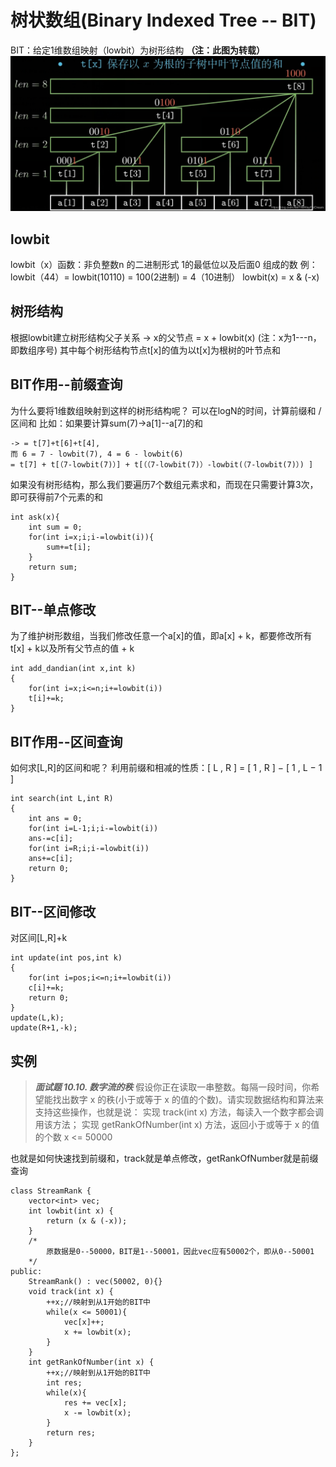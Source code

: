 # 树状数组(Binary Indexed Tree -- BIT)

BIT：给定1维数组映射（lowbit）为树形结构
**（注：此图为转载）**
![1730981732408](/assets/img/blog/other/树状数组.png)
## lowbit
lowbit（x）函数：非负整数n 的二进制形式 1的最低位以及后面0 组成的数
例：lowbit（44）= lowbit(10110) = 100(2进制) = 4（10进制）
lowbit(x) = x & (-x)
## 树形结构
根据lowbit建立树形结构父子关系 -> x的父节点 = x + lowbit(x) (注：x为1---n，即数组序号)
其中每个树形结构节点t[x]的值为以t[x]为根树的叶节点和
## BIT作用--前缀查询
为什么要将1维数组映射到这样的树形结构呢？
可以在logN的时间，计算前缀和 / 区间和
比如：如果要计算sum(7)->a[1]--a[7]的和
```
-> = t[7]+t[6]+t[4], 
而 6 = 7 - lowbit(7), 4 = 6 - lowbit(6) 
= t[7] + t[（7-lowbit(7)）] + t[（（7-lowbit(7)）-lowbit(（7-lowbit(7)）) ]
```
如果没有树形结构，那么我们要遍历7个数组元素求和，而现在只需要计算3次，即可获得前7个元素的和
```
int ask(x){
	int sum = 0;
	for(int i=x;i;i-=lowbit(i)){
		sum+=t[i];
	}
	return sum;
}
```
## BIT--单点修改
为了维护树形数组，当我们修改任意一个a[x]的值，即a[x] + k，都要修改所有t[x] + k以及所有父节点的值 + k
```
int add_dandian(int x,int k)
{
	for(int i=x;i<=n;i+=lowbit(i))
	t[i]+=k;
}
```
## BIT作用--区间查询
如何求[L,R]的区间和呢？
利用前缀和相减的性质：[ L , R ] = [ 1 , R ] − [ 1 , L − 1 ] 
```
int search(int L,int R)
{
	int ans = 0;
	for(int i=L-1;i;i-=lowbit(i))
	ans-=c[i];
	for(int i=R;i;i-=lowbit(i))
	ans+=c[i];
	return 0;
}
```
## BIT--区间修改
对区间[L,R]+k
```
int update(int pos,int k)
{
	for(int i=pos;i<=n;i+=lowbit(i))
	c[i]+=k;
	return 0;
}
update(L,k);
update(R+1,-k);
```
## 实例
> ***面试题 10.10. 数字流的秩***
> 假设你正在读取一串整数。每隔一段时间，你希望能找出数字 x 的秩(小于或等于 x 的值的个数)。请实现数据结构和算法来支持这些操作，也就是说：
> 实现 track(int x) 方法，每读入一个数字都会调用该方法；
> 实现 getRankOfNumber(int x) 方法，返回小于或等于 x 的值的个数
> x <= 50000

也就是如何快速找到前缀和，track就是单点修改，getRankOfNumber就是前缀查询
```
class StreamRank {
    vector<int> vec;
    int lowbit(int x) {
        return (x & (-x));
    }
    /* 
        原数据是0--50000，BIT是1--50001，因此vec应有50002个，即从0--50001
    */
public:
    StreamRank() : vec(50002, 0){}
    void track(int x) {
        ++x;//映射到从1开始的BIT中
        while(x <= 50001){
            vec[x]++;
            x += lowbit(x);
        }
    }
    int getRankOfNumber(int x) {
        ++x;//映射到从1开始的BIT中
        int res;
        while(x){
            res += vec[x];
            x -= lowbit(x);
        }
        return res;
    }
};
```


